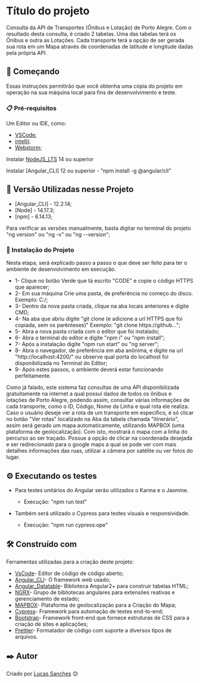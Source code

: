 # Título do projeto

Consulta da API de Transportes (Ônibus e Lotação) de Porto Alegre. Com o resultado desta consulta, é criado 2 tabelas. Uma das tabelas terá os Ônibus e outra as Lotações. Cada transporte terá a opção de ser gerada sua rota em um Mapa através de coordenadas de latitude e longitude dadas pela própria API.

## 🚀 Começando

Essas instruções permitirão que você obtenha uma cópia do projeto em operação na sua máquina local para fins de desenvolvimento e teste.

### 📋 Pré-requisitos

Um Editor ou IDE, como: 
  * [VSCode](https://code.visualstudio.com/download);
  * [intellij](https://www.jetbrains.com/pt-br/idea/download/#section=windows);
  * [Webstorm](https://www.jetbrains.com/webstorm/download/?source=google&medium=cpc&campaign=9641686251&term=webstorm&gclid=CjwKCAjwpqCZBhAbEiwAa7pXeS7DDLCEz2MetJy2zD2jhcLXXQ1lbeq-61EVRwdyPTmbH9UXICr7hBoCBlgQAvD_BwE#section=windows);

Instalar [NodeJS_LTS](https://nodejs.org/en/download/) 14 ou superior

Instalar [Angular_CLI] 12 ou superior - "npm install -g @angular/cli" 

## 📌 Versão Utilizadas nesse Projeto

* [Angular_CLI] - 12.2.14;
* [Node] - 14.17.3;
* [npm] - 6.14.13;

Para verificar as versões manualmente, basta digitar no terminal do projeto "ng version" ou "ng -v" ou "ng --version";

### 🔧 Instalação do Projeto

Nesta etapa, será explicado passo a passo o que deve ser feito para ter o ambiente de desenvolvimento em execução.
 
* 1- Clique no botão Verde que tá escrito "CODE" e copie o código HTTPS que aparecer;
* 2- Em sua máquina Crie uma pasta, de preferência no começo do disco. Exemplo: C:/;
* 3- Dentro da nova pasta criada, clique na aba locais anteriores e digite CMD;
* 4- Na aba que abriu digite "git clone (e adicione a url HTTPS que foi copiada, sem os parênteses)"
    Exemplo: "git clone https://github...";
* 5- Abra a nova pasta criada com o editor que foi instalado;
* 6- Abra o terminal do editor e digite "npm i" ou "npm install";
* 7- Após a instalação digite "npm run start" ou "ng server";
* 8- Abra o navegador, de preferência em aba anônima, e digite na url "http://localhost:4200/" ou observe qual porta do localhost foi disponibilizada no Terminal do Editor;
* 9- Após estes passos, o ambiente deverá estar funcionando perfeitamente.

Como já falado, este sistema faz consultas de uma API disponibilizada gratuitamente na internet a qual possui dados de todos os ônibus e lotações de Porto Alegre, podendo assim, consultar várias informações de cada transporte, como o ID, Código, Nome da Linha e qual rota ele realiza. Caso o usuário deseje ver a rota de um transporte em específico, é só clicar no botão "Ver rotas" localizado na Aba da tabela chamada "itinerário", assim será gerado um mapa automaticamente, utilizando MAPBOX (uma plataforma de geolocalização). Com isto, mostrará o mapa com a linha do percurso ao ser traçado. Possue a opção de clicar na coordenada desejada e ser redirecionado para o google maps a qual se pode ver com mais detalhes informações das ruas, utilizar a câmera por satélite ou ver fotos do lugar.

## ⚙️ Executando os testes

* Para testes unitários do Angular serão utilizados o Karma e o Jasmine. 
  * Execução: "npm run test"

* Também será utilizado o Cypress para testes visuais e responsividade. 
  * Execução: "npm run cypress:ope"

## 🛠️ Construído com

Ferramentas utilizadas para a criação deste projeto:

* [VsCode](https://code.visualstudio.com/download)- Editor de código de código aberto;
* [Angular_CLI](https://angular.io/cli)- O framework web usado;
* [Angular_Datatable](https://l-lin.github.io/angular-datatables/#/welcome)- Biblioteca Angular2+ para construir tabelas HTML;
* [NGRX](https://ngrx.io/)-  Grupo de bibliotecas angulares para extensões reativas e gerenciamento de estado;
* [MAPBOX](https://www.mapbox.com/)- Plataforma de geolocalização para a Criação do Mapa;
* [Cypress](https://www.cypress.io/)- Framework para automação de testes end-to-end;
* [Bootstrap](https://getbootstrap.com/)- Framework front-end que fornece estruturas de CSS para a criação de sites e aplicações;
* [Prettier](https://prettier.io/)- Formatador de código com suporte a diversos tipos de arquivos.

## ✒️ Autor

Criado por [Lucas Sanches](https://github.com/LukyEnd) 😊
